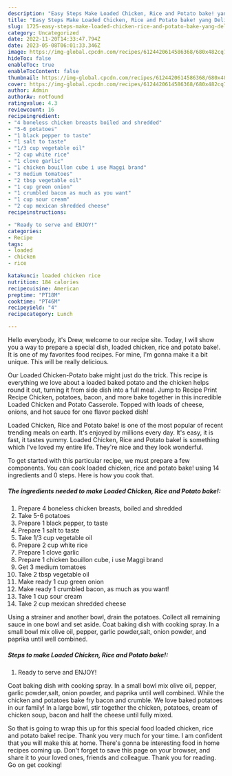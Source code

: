 ```yaml
---
description: "Easy Steps Make Loaded Chicken, Rice and Potato bake! yang Delicious"
title: "Easy Steps Make Loaded Chicken, Rice and Potato bake! yang Delicious"
slug: 1725-easy-steps-make-loaded-chicken-rice-and-potato-bake-yang-delicious
category: Uncategorized
date: 2022-11-20T14:33:47.794Z
date: 2023-05-08T06:01:33.346Z
image: https://img-global.cpcdn.com/recipes/6124420614586368/680x482cq70/loaded-chicken-rice-and-potato-bake-recipe-main-photo.jpg
hideToc: false
enableToc: true
enableTocContent: false
thumbnail: https://img-global.cpcdn.com/recipes/6124420614586368/680x482cq70/loaded-chicken-rice-and-potato-bake-recipe-main-photo.jpg
cover: https://img-global.cpcdn.com/recipes/6124420614586368/680x482cq70/loaded-chicken-rice-and-potato-bake-recipe-main-photo.jpg
author: Admin
authorAv: notfound
ratingvalue: 4.3
reviewcount: 16
recipeingredient:
- "4 boneless chicken breasts boiled and shredded"
- "5-6 potatoes"
- "1 black pepper to taste"
- "1 salt to taste"
- "1/3 cup vegetable oil"
- "2 cup white rice"
- "1 clove garlic"
- "1 chicken bouillon cube i use Maggi brand"
- "3 medium tomatoes"
- "2 tbsp vegetable oil"
- "1 cup green onion"
- "1 crumbled bacon as much as you want"
- "1 cup sour cream"
- "2 cup mexican shredded cheese"
recipeinstructions:

- "Ready to serve and ENJOY!"
categories:
- Recipe
tags:
- loaded
- chicken
- rice

katakunci: loaded chicken rice 
nutrition: 184 calories
recipecuisine: American
preptime: "PT18M"
cooktime: "PT46M"
recipeyield: "4"
recipecategory: Lunch

---
```



Hello everybody, it's Drew, welcome to our recipe site. Today, I will show you a way to prepare a special dish, loaded chicken, rice and potato bake!. It is one of my favorites food recipes. For mine, I'm gonna make it a bit unique. This will be really delicious.

Our Loaded Chicken-Potato bake might just do the trick. This recipe is everything we love about a loaded baked potato and the chicken helps round it out, turning it from side dish into a full meal. Jump to Recipe Print Recipe Chicken, potatoes, bacon, and more bake together in this incredible Loaded Chicken and Potato Casserole. Topped with loads of cheese, onions, and hot sauce for one flavor packed dish!

Loaded Chicken, Rice and Potato bake! is one of the most popular of recent trending meals on earth. It's enjoyed by millions every day. It's easy, it is fast, it tastes yummy. Loaded Chicken, Rice and Potato bake! is something which I've loved my entire life. They're nice and they look wonderful.


To get started with this particular recipe, we must prepare a few components. You can cook loaded chicken, rice and potato bake! using 14 ingredients and 0 steps. Here is how you cook that.

<!--inarticleads1-->

##### The ingredients needed to make Loaded Chicken, Rice and Potato bake!:

1. Prepare 4 boneless chicken breasts, boiled and shredded
1. Take 5-6 potatoes
1. Prepare 1 black pepper, to taste
1. Prepare 1 salt to taste
1. Take 1/3 cup vegetable oil
1. Prepare 2 cup white rice
1. Prepare 1 clove garlic
1. Prepare 1 chicken bouillon cube, i use Maggi brand
1. Get 3 medium tomatoes
1. Take 2 tbsp vegetable oil
1. Make ready 1 cup green onion
1. Make ready 1 crumbled bacon, as much as you want!
1. Take 1 cup sour cream
1. Take 2 cup mexican shredded cheese


Using a strainer and another bowl, drain the potatoes. Collect all remaining sauce in one bowl and set aside. Coat baking dish with cooking spray. In a small bowl mix olive oil, pepper, garlic powder,salt, onion powder, and paprika until well combined. 

<!--inarticleads2-->

##### Steps to make Loaded Chicken, Rice and Potato bake!:


1. Ready to serve and ENJOY!

Coat baking dish with cooking spray. In a small bowl mix olive oil, pepper, garlic powder,salt, onion powder, and paprika until well combined. While the chicken and potatoes bake fry bacon and crumble. We love baked potatoes in our family! In a large bowl, stir together the chicken, potatoes, cream of chicken soup, bacon and half the cheese until fully mixed. 

So that is going to wrap this up for this special food loaded chicken, rice and potato bake! recipe. Thank you very much for your time. I am confident that you will make this at home. There's gonna be interesting food in home recipes coming up. Don't forget to save this page on your browser, and share it to your loved ones, friends and colleague. Thank you for reading. Go on get cooking!
